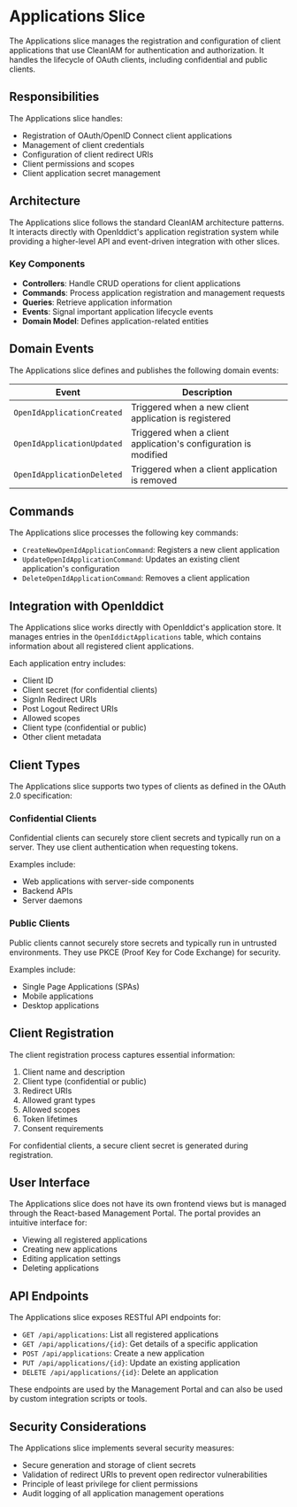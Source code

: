 # Applications Slice

The Applications slice manages the registration and configuration of client applications that use CleanIAM for authentication and authorization. It handles the lifecycle of OAuth clients, including confidential and public clients.

## Responsibilities

The Applications slice handles:

- Registration of OAuth/OpenID Connect client applications
- Management of client credentials
- Configuration of client redirect URIs
- Client permissions and scopes
- Client application secret management

## Architecture

The Applications slice follows the standard CleanIAM architecture patterns. It interacts directly with OpenIddict's application registration system while providing a higher-level API and event-driven integration with other slices.

### Key Components

- **Controllers**: Handle CRUD operations for client applications
- **Commands**: Process application registration and management requests
- **Queries**: Retrieve application information
- **Events**: Signal important application lifecycle events
- **Domain Model**: Defines application-related entities

## Domain Events

The Applications slice defines and publishes the following domain events:

| Event                      | Description                                                     |
| -------------------------- | --------------------------------------------------------------- |
| `OpenIdApplicationCreated` | Triggered when a new client application is registered           |
| `OpenIdApplicationUpdated` | Triggered when a client application's configuration is modified |
| `OpenIdApplicationDeleted` | Triggered when a client application is removed                  |

## Commands

The Applications slice processes the following key commands:

- `CreateNewOpenIdApplicationCommand`: Registers a new client application
- `UpdateOpenIdApplicationCommand`: Updates an existing client application's configuration
- `DeleteOpenIdApplicationCommand`: Removes a client application

## Integration with OpenIddict

The Applications slice works directly with OpenIddict's application store. It manages entries in the `OpenIddictApplications` table, which contains information about all registered client applications.

Each application entry includes:

- Client ID
- Client secret (for confidential clients)
- SignIn Redirect URIs
- Post Logout Redirect URIs
- Allowed scopes
- Client type (confidential or public)
- Other client metadata

## Client Types

The Applications slice supports two types of clients as defined in the OAuth 2.0 specification:

### Confidential Clients

Confidential clients can securely store client secrets and typically run on a server. They use client authentication when requesting tokens.

Examples include:

- Web applications with server-side components
- Backend APIs
- Server daemons

### Public Clients

Public clients cannot securely store secrets and typically run in untrusted environments. They use PKCE (Proof Key for Code Exchange) for security.

Examples include:

- Single Page Applications (SPAs)
- Mobile applications
- Desktop applications

## Client Registration

The client registration process captures essential information:

1. Client name and description
2. Client type (confidential or public)
3. Redirect URIs
4. Allowed grant types
5. Allowed scopes
6. Token lifetimes
7. Consent requirements

For confidential clients, a secure client secret is generated during registration.

## User Interface

The Applications slice does not have its own frontend views but is managed through the React-based Management Portal. The portal provides an intuitive interface for:

- Viewing all registered applications
- Creating new applications
- Editing application settings
- Deleting applications

## API Endpoints

The Applications slice exposes RESTful API endpoints for:

- `GET /api/applications`: List all registered applications
- `GET /api/applications/{id}`: Get details of a specific application
- `POST /api/applications`: Create a new application
- `PUT /api/applications/{id}`: Update an existing application
- `DELETE /api/applications/{id}`: Delete an application

These endpoints are used by the Management Portal and can also be used by custom integration scripts or tools.

## Security Considerations

The Applications slice implements several security measures:

- Secure generation and storage of client secrets
- Validation of redirect URIs to prevent open redirector vulnerabilities
- Principle of least privilege for client permissions
- Audit logging of all application management operations

